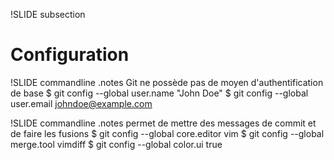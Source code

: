 !SLIDE subsection
# Configuration #

!SLIDE commandline
.notes Git ne possède pas de moyen d'authentification de base
	$ git config --global user.name "John Doe"
	$ git config --global user.email johndoe@example.com

!SLIDE commandline
.notes permet de mettre des messages de commit et de faire les fusions
	$ git config --global core.editor vim
	$ git config --global merge.tool vimdiff
	$ git config --global color.ui true

